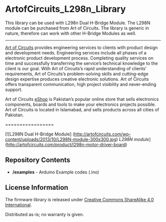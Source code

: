# ArtofCircuits_L298n_Library
This library can be used with L298n Dual H-Bridge Module. The L298N module can be purchased from Art of Circuits. The library is generic in nature, therefore can work with other H-Bridge Modules as well.

-------------------
[Art of Circuits](http://artofcircuits.com) provides engineering services to clients with product design and development needs. Engineering services include all phases of a electronic product development process. Completing quality services on time and successfully transferring the service’s technical knowledge to the client is our goal. With Art of Circuits’s rapid understanding of clients’ requirements, Art of Circuits’s problem-solving skills and cutting-edge design expertise produces creative electronic solutions. Art of Circuits offers transparent communication, high project visibility and never-ending support.

Art of Circuits [eShop](http://artofcircuits.com) is Pakistan’s popular online store that sells electronics components, boards and tools to make your electronics projects possible. Art of Circuits is located in Islamabad, and sells products across all cities of Pakistan.

=================

[![L298N Dual H-Bridge Module] (http://artofcircuits.com/wp-content/uploads/2013/10/L298N-module-300x300.jpg) *L298N module*] (http://artofcircuits.com/product/l298n-motor-driver-board)

Repository Contents
-------------------
* **/examples** - Arduino Example codes (.ino)

License Information
-------------------
The firmware library is released under [Creative Commons ShareAlike 4.0 International](https://creativecommons.org/licenses/by-sa/4.0/).

Distributed as-is; no warranty is given.
